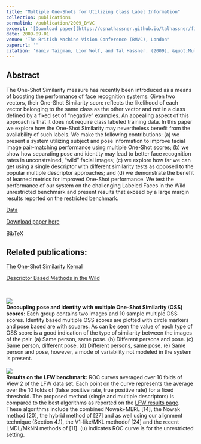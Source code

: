 ```yaml
---
title: "Multiple One-Shots for Utilizing Class Label Information"
collection: publications
permalink: /publication/2009_BMVC
excerpt: '[Download paper](https://osnathassner.github.io/talhassner/files/TWH_BMVC09_Multishot.pdf) '
date: 2009-09-01
venue: 'The British Machine Vision Conference (BMVC), London'
paperurl: ''
citation: 'Yaniv Taigman, Lior Wolf, and Tal Hassner. (2009). &quot;Multiple One-Shots for Utilizing Class Label Information.&quot; <i>The British Machine Vision Conference (BMVC), London</i>.'
---
```



Abstract
------
The One-Shot Similarity measure has recently been introduced as a means of boosting the performance of face recognition systems. Given two vectors, their One-Shot Similarity score reflects the likelihood of each vector belonging to the same class as the other vector and not in a class defined by a fixed set of “negative” examples. An appealing aspect of this approach is that it does not require class labeled training data. In this paper we explore how the One-Shot Similarity may nevertheless benefit from the availability of such labels. We make the following contributions: (a) we present a system utilizing subject and pose information to improve facial image pair-matching performance using multiple One-Shot scores; (b) we show how separating pose and identity may lead to better face recognition rates in unconstrained, “wild” facial images; (c) we explore how far we can get using a single descriptor with different similarity tests as opposed to the popular multiple descriptor approaches; and (d) we demonstrate the benefit of learned metrics for improved One-Shot performance. We test the performance of our system on the challenging Labeled Faces in the Wild unrestricted benchmark and present results that exceed by a large margin results reported on the restricted benchmark.


[Data](https://www.openu.ac.il/home/hassner/data/lfwa)

[Download paper here](http://osnathassner.github.io/talhassner/projects/multishots/TWH_BMVC09_Multishot.pdf)

[BibTeX](http://osnathassner.github.io/talhassner/projects/multishots/BibTeX.txt)

Related publications:
------
[The One-Shot Similarity Kernal](https://osnathassner.github.io/talhassner/publication/2009_ICCV)

[Descriptor Based Methods in the Wild](https://osnathassner.github.io/talhassner/publication/2008_ECCV)

<br/>

<img src='http://osnathassner.github.io/talhassner/projects/multishots/pose_vs_identity.jpg'><br/>
**Decoupling pose and identity with multiple One-Shot Similarity (OSS) scores:** Each group contains two images and 10 sample multiple OSS scores. Identity based multiple OSS scores are plotted with circle markers and pose based are with squares. As can be seen the value of each type of OSS score is a good indication of the type of similarity between the images of the pair. (a) Same person, same pose. (b) Different persons and pose. (c) Same person, different pose. (d) Different persons, same pose. (e) Same person and pose, however, a mode of variability not modeled in the system is present.
<br/><br/>
<img src='http://osnathassner.github.io/talhassner/projects/multishots/lfw_roc_bmvc09_single_hy.png'><br/>
**Results on the LFW benchmark:** ROC curves averaged over 10 folds of View 2 of the LFW data set. Each point on the curve represents the average over the 10 folds of (false positive rate, true positive rate) for a fixed threshold. The proposed method (single and multiple descriptors) is compared to the best algorithms as reported on the [LFW results page](http://vis-www.cs.umass.edu/lfw/results.html). These algorithms include the combined Nowak+MERL [14], the Nowak method [20], the hybrid method of [27] and as well using our alignment technique (Section 4.1), the V1-like/MKL methodof [24] and the recent LMDL/MkNN methods of [11]. (u) indicates ROC curve is for the unrestricted setting.

